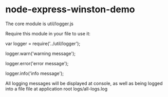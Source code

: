 # node-express-winston-demo

The core module is util/logger.js

Require this module in your file to use it:

var logger = require('../util/logger');

logger.warn('warning message');

logger.error('error message');

logger.info('info message');

All logging messages will be displayed at console, as well as being logged into a file file at application root logs/all-logs.log
